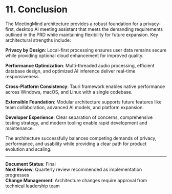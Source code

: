 # 11. Conclusion

The MeetingMind architecture provides a robust foundation for a privacy-first, desktop AI meeting assistant that meets the demanding requirements outlined in the PRD while maintaining flexibility for future expansion. Key architectural strengths include:

**Privacy by Design**: Local-first processing ensures user data remains secure while providing optional cloud enhancement for improved quality.

**Performance Optimization**: Multi-threaded audio processing, efficient database design, and optimized AI inference deliver real-time responsiveness.

**Cross-Platform Consistency**: Tauri framework enables native performance across Windows, macOS, and Linux with a single codebase.

**Extensible Foundation**: Modular architecture supports future features like team collaboration, advanced AI models, and platform expansion.

**Developer Experience**: Clear separation of concerns, comprehensive testing strategy, and modern tooling enable rapid development and maintenance.

The architecture successfully balances competing demands of privacy, performance, and usability while providing a clear path for product evolution and scaling.

---

**Document Status**: Final  
**Next Review**: Quarterly review recommended as implementation progresses  
**Change Management**: Architecture changes require approval from technical leadership team